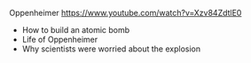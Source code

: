 

Oppenheimer https://www.youtube.com/watch?v=Xzv84ZdtlE0
- How to build an atomic bomb
- Life of Oppenheimer
- Why scientists were worried about the explosion

